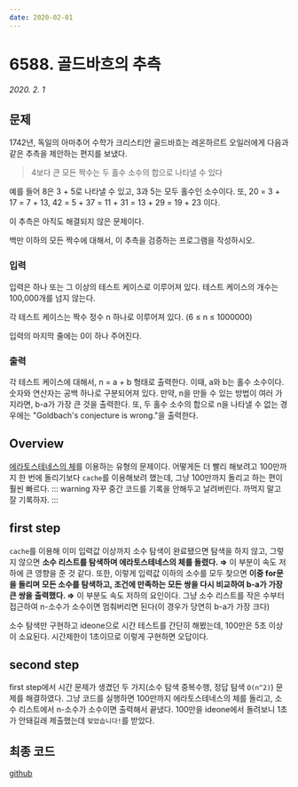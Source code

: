 ```yaml
---
date: 2020-02-01
---
```

# 6588. 골드바흐의 추측
*2020. 2. 1*
## 문제
1742년, 독일의 아마추어 수학가 크리스티안 골드바흐는 레온하르트 오일러에게 다음과 같은 추측을 제안하는 편지를 보냈다.

> 4보다 큰 모든 짝수는 두 홀수 소수의 합으로 나타낼 수 있다

예를 들어 8은 3 + 5로 나타낼 수 있고, 3과 5는 모두 홀수인 소수이다. 또, 20 = 3 + 17 = 7 + 13, 42 = 5 + 37 = 11 + 31 = 13 + 29 = 19 + 23 이다.

이 추측은 아직도 해결되지 않은 문제이다.

백만 이하의 모든 짝수에 대해서, 이 추측을 검증하는 프로그램을 작성하시오.

### 입력
입력은 하나 또는 그 이상의 테스트 케이스로 이루어져 있다. 테스트 케이스의 개수는 100,000개를 넘지 않는다.

각 테스트 케이스는 짝수 정수 n 하나로 이루어져 있다. (6 ≤ n ≤ 1000000)

입력의 마지막 줄에는 0이 하나 주어진다.
### 출력
각 테스트 케이스에 대해서, n = a + b 형태로 출력한다. 이때, a와 b는 홀수 소수이다. 숫자와 연산자는 공백 하나로 구분되어져 있다. 만약, n을 만들 수 있는 방법이 여러 가지라면, b-a가 가장 큰 것을 출력한다. 또, 두 홀수 소수의 합으로 n을 나타낼 수 없는 경우에는 "Goldbach's conjecture is wrong."을 출력한다.

## Overview

[에라토스테네스의 체](/Datastructure_and_Algorithm/Eratos.html)를 이용하는 유형의 문제이다. 어떻게든 더 빨리 해보려고 100만까지 한 번에 돌리기보다 `cache`를 이용해보려 했는데, 그냥 100만까지 돌리고 하는 편이 훨씬 빠르다.
::: warning
자꾸 중간 코드를 기록을 안해두고 날려버린다. 까먹지 말고 잘 기록하자.
:::
## first step

`cache`를 이용해 이미 입력값 이상까지 소수 탐색이 완료됐으면 탐색을 하지 않고, 그렇지 않으면 **소수 리스트를 탐색하며 에라토스테네스의 체를 돌렸다. ⇒** 이 부분이 속도 저하에 큰 영향을 준 것 같다. 또한, 이렇게 입력값 이하의 소수를 모두 찾으면 **이중 for문을 돌리며** **모든 소수를 탐색하고, 조건에 만족하는 모든 쌍을 다시 비교하여 b-a가 가장 큰 쌍을 출력했다. ⇒** 이 부분도 속도 저하의 요인이다. 그냥 소수 리스트를 작은 수부터 접근하여 n-소수가 소수이면 멈춰버리면 된다(이 경우가 당연히 b-a가 가장 크다)

소수 탐색만 구현하고 ideone으로 시간 테스트를 간단히 해봤는데, 100만은 5초 이상이 소요된다. 시간제한이 1초이므로 이렇게 구현하면 오답이다.

## second step

first step에서 시간 문제가 생겼던 두 가지(소수 탐색 중복수행, 정답 탐색 `O(n^2)`) 문제를 해결하였다. 그냥 코드를 실행하면 100만까지 에라토스테네스의 체를 돌리고, 소수 리스트에서 n-소수가 소수이면 출력해서 끝냈다. 100만을 ideone에서 돌려보니 1초가 안돼길래 제출했는데 `맞았습니다!`를 받았다.

## 최종 코드

[github](https://github.com/shinjawkwang/bojPractice/blob/master/math/6588.cpp)